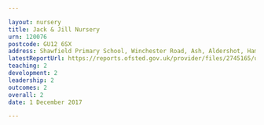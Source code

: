 ```yaml
---

layout: nursery
title: Jack & Jill Nursery
urn: 120076
postcode: GU12 6SX
address: Shawfield Primary School, Winchester Road, Ash, Aldershot, Hampshire, GU12 6SX
latestReportUrl: https://reports.ofsted.gov.uk/provider/files/2745165/urn/120076.pdf
teaching: 2
development: 2
leadership: 2
outcomes: 2
overall: 2
date: 1 December 2017

---
```

